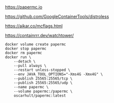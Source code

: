 https://papermc.io

https://github.com/GoogleContainerTools/distroless

https://aikar.co/mcflags.html

https://containrrr.dev/watchtower/

```
docker volume create papermc
docker stop papermc
docker rm papermc
docker run \
    --detach \
    --pull always \
    --restart unless-stopped \
    --env JAVA_TOOL_OPTIONS="-Xms4G -Xmx4G" \
    --publish 25565:25565/tcp \
    --publish 25565:25565/udp \
    --name papermc \
    --volume papermc:/papermc \
    oscarhult/papermc:latest
```
